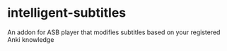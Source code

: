 # intelligent-subtitles
An addon for ASB player that modifies subtitles based on your registered Anki knowledge
